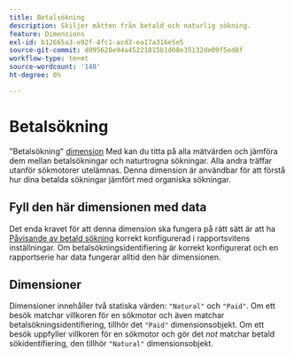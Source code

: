 ```yaml
---
title: Betalsökning
description: Skiljer måtten från betald och naturlig sökning.
feature: Dimensions
exl-id: b12665a3-e92f-4fc1-acd3-ea17a316e5e5
source-git-commit: d095628e94a45221815b1d08e35132de09f5ed8f
workflow-type: tm+mt
source-wordcount: '148'
ht-degree: 0%

---
```


# Betalsökning

&quot;Betalsökning&quot; [dimension](overview.md) Med kan du titta på alla mätvärden och jämföra dem mellan betalsökningar och naturtrogna sökningar. Alla andra träffar utanför sökmotorer utelämnas. Denna dimension är användbar för att förstå hur dina betalda sökningar jämfört med organiska sökningar.

## Fyll den här dimensionen med data

Det enda kravet för att denna dimension ska fungera på rätt sätt är att ha [Påvisande av betald sökning](/help/admin/admin/c-manage-report-suites/c-edit-report-suites/general/paid-search-detection/paid-search-detection.md) korrekt konfigurerad i rapportsvitens inställningar. Om betalsökningsidentifiering är korrekt konfigurerat och en rapportserie har data fungerar alltid den här dimensionen.

## Dimensioner

Dimensioner innehåller två statiska värden: `"Natural"` och `"Paid"`. Om ett besök matchar villkoren för en sökmotor och även matchar betalsökningsidentifiering, tillhör det `"Paid"` dimensionsobjekt. Om ett besök uppfyller villkoren för en sökmotor och gör det *not* matchar betald sökidentifiering, den tillhör `"Natural"` dimensionsobjekt.
